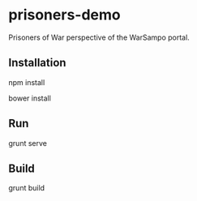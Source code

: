 # prisoners-demo
Prisoners of War perspective of the WarSampo portal. 

Installation
------------

npm install

bower install

Run
------------
grunt serve

Build
------------
grunt build

